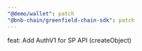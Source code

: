 ```yaml
---
"@demo/wallet": patch
"@bnb-chain/greenfield-chain-sdk": patch
---
```


feat: Add AuthV1 for SP API (createObject)
